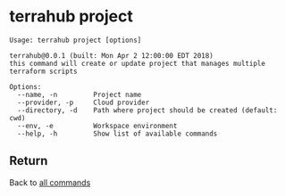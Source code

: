 # terrahub project

```
Usage: terrahub project [options]

terrahub@0.0.1 (built: Mon Apr 2 12:00:00 EDT 2018)
this command will create or update project that manages multiple terraform scripts

Options:
  --name, -n 		 Project name
  --provider, -p 	 Cloud provider
  --directory, -d 	 Path where project should be created (default: cwd)
  --env, -e 		 Workspace environment
  --help, -h 		 Show list of available commands
```


## Return
Back to [all commands](../commands.md)
